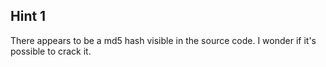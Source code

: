 ## Hint 1
There appears to be a md5 hash visible in the source code. I wonder if it's possible to crack it.